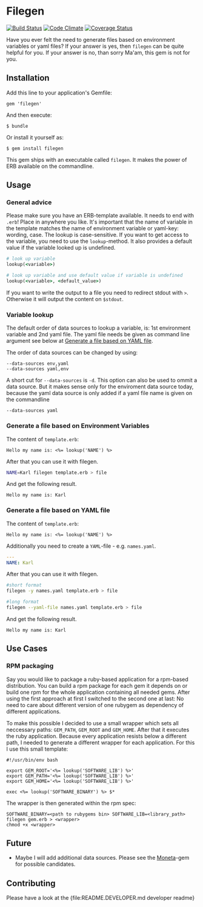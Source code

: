 # Filegen

[![Build Status](https://travis-ci.org/dg-vrnetze/filegen.png?branch=master)](https://travis-ci.org/dg-vrnetze/filegen)
[![Code Climate](https://codeclimate.com/github/dg-vrnetze/filegen.png)](https://codeclimate.com/github/dg-vrnetze/filegen)
[![Coverage Status](https://coveralls.io/repos/dg-vrnetze/filegen/badge.png?branch=master)](https://coveralls.io/r/dg-vrnetze/filegen?branch=master)

Have you ever felt the need to generate files based on environment variables or
yaml files? If your answer is yes, then `filegen` can be quite helpful for
you. If your answer is no, than sorry Ma'am, this gem is not for you.

## Installation

Add this line to your application's Gemfile:

    gem 'filegen'

And then execute:

    $ bundle

Or install it yourself as:

    $ gem install filegen

This gem ships with an executable called `filegen`. It makes the power of ERB
available on the commandline.

## Usage

### General advice

Please make sure you have an ERB-template available. It needs to end with
`.erb`! Place in anywhere you like. It's important that the name of variable in
the template matches the name of environment variable or yaml-key: wording,
case. The lookup is case-sensitive. If you want to get access to the variable,
you need to use the `lookup`-method. It also provides a default value if the
variable looked up is undefined.

```ruby
# look up variable
lookup(<variable>)

# look up variable and use default value if variable is undefined
lookup(<variable>, <default_value>)
```

If you want to write the output to a file you need
to redirect stdout with `>`. Otherwise it will output the content on `$stdout`.

### Variable lookup

The default order of data sources to lookup a variable,  is: 1st environment
variable and 2nd yaml file. The yaml file needs be given as command line argument
see below at [Generate a file based on YAML file](#yaml).

The order of data sources can be changed by using:

```
--data-sources env,yaml
--data-sources yaml,env
```

A short cut for `--data-sources` is `-d`. This option can also be used to ommit
a data source. But it makes sense only for the enviroment data source today,
because the yaml data source is only added if a yaml file name is given on the
commandline

```
--data-sources yaml
```


### Generate a file based on Environment Variables

The content of `template.erb`:

```erb
Hello my name is: <%= lookup('NAME') %>
```

After that you can use it with filegen.

```bash
NAME=Karl filegen template.erb > file
```

And get the following result.

```text
Hello my name is: Karl
```

### Generate a file based on YAML file
<a id="yaml"></a>

The content of `template.erb`:

```erb
Hello my name is: <%= lookup('NAME') %>
```

Additionally you need to create a `YAML`-file - e.g. `names.yaml`.

```yaml
---
NAME: Karl
```

After that you can use it with filegen.

```bash
#short format
filegen -y names.yaml template.erb > file

#long format
filegen --yaml-file names.yaml template.erb > file
```

And get the following result. 

```text
Hello my name is: Karl
```

## Use Cases

### RPM packaging

Say you would like to package a ruby-based application for a rpm-based
distribution. You can build a rpm package for each gem it depends on or build
one rpm for the whole application containing all needed gems. After using the
first approach at first I switched to the second one at last: No need to care
about different version of one rubygem as dependency of different applications.

To make this possible I decided to use a small wrapper which sets all
neccessary paths: `GEM_PATH`, `GEM_ROOT` and `GEM_HOME`. After that it executes
the ruby application. Because every application resists below a different path,
I needed to generate a different wrapper for each application. For this I use
this small template:

```erb
#!/usr/bin/env bash

export GEM_ROOT='<%= lookup('SOFTWARE_LIB') %>'
export GEM_PATH='<%= lookup('SOFTWARE_LIB') %>'
export GEM_HOME='<%= lookup('SOFTWARE_LIB') %>'

exec <%= lookup('SOFTWARE_BINARY') %> $*
```

The wrapper is then generated within the rpm spec:

```
SOFTWARE_BINARY=<path to rubygems bin> SOFTWARE_LIB=<library_path> filegen gem.erb > <wrapper>
chmod +x <wrapper>
```

## Future

* Maybe I will add additional data sources. Please see the
  [Moneta](https://github.com/minad/moneta)-gem for possible candidates.

## Contributing

Please have a look at the {file:README.DEVELOPER.md developer readme}
